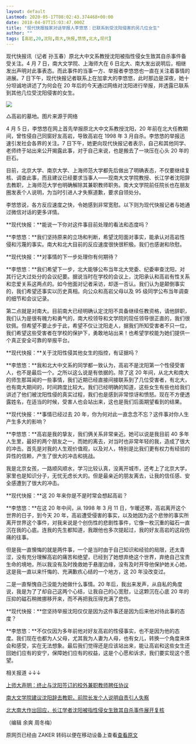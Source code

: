 ```yaml
---
layout: default
Lastmod: 2020-05-17T08:02:43.374468+00:00
date: 2018-04-07T15:03:47.000Z
title: "现代快报独家对话举报人李悠悠：已联系到受沈阳侵害的另几位女生"
author: ""
tags: [高岩,20,沈阳,南大,快报,悠悠,北大,现代]
---
```


现代快报讯（记者 孙玉春）原北大中文系教授沈阳被指性侵女生致其自杀事件备受关注。4 月 7 日，南大文学院、上海师大在 6 日北大、南大发出说明后，相继发出声明对此事表态。而此事件的当事一方、举报者李悠悠也一直在关注着事情的进展。7 日下午，现代快报记者联系上在加拿大的李悠悠，此时那边是深夜，她十分坦诚地讲述了为何会在 20 年后的今天通过网络对沈阳进行举报，并透露已联系到其他几位受沈阳侵害的女生。

[![](https://images.weserv.nl/?url=https%3A//archive.vn/U8c8q/36d3cd564dbfcaf6f0fb6883464178cec3b1bad6.jpg)](https://images.weserv.nl/?url=https%3A//archive.vn/U8c8q/36d3cd564dbfcaf6f0fb6883464178cec3b1bad6.jpg)

△高岩的墓地。图片来源于网络

4 月 5 日，李悠悠在网上首先举报原北大中文系教授沈阳，20 年前在北大任教期间，曾性侵自己同窗好友高岩，导致高岩在 1998 年 3 月自杀。李悠悠的举报迅速引发社会各界的关注。7 日下午，她更向现代快报记者表示，自己和其他同学、老师终于站出来公开揭露此事，对于自己来说，也是搬去了一块压在心头 20 年的巨石。

目前，北京大学、南京大学、上海师范大学都先后做出了明确表态，不仅要继续复核、调查此事，而且建议已经要求当事人——现南大文学院教授、长江学者沈阳辞去教职，上海师范大学也明确解除其兼职教师职务。南大文学院前任院长也在朋友圈发表个人说明，为当时引进人才失察道歉，要求自领处分。

李悠悠说，各方反应速度之快，令她感到非常宽慰。以下则为现代快报记者与她通过微信对话的更多详情。

**现代快报：**能说一下你对这件事目前处理的看法和态度吗？

**李悠悠：**我们坚持原来的立场和判断，希望沈阳面对事实，能承认对高岩性侵和污蔑的事实。南大和北大目前的反应速度很快很积极。我们也感谢和欣慰。

**现代快报：**对事情的下一步处理你有何期待？

**李悠悠：**我们希望下一步，北大能够公布当年北大党委、纪委审查沈阳，对其行记大过处分的会议纪要。据说当时在学校的会议上，沈阳承认和高岩有性关系和恋爱关系这两点的。如今他面对记者采访，却逐一否认。我们认为是颠倒事实的，我们希望还事实以历史真相。向公众和高岩父母以及 95 级同学公布当年调查的细节和会议记录。

第二点就是对南大。目前南大已经明确认定沈阳不具备继续任教资格，请他辞职，我们认为是很有魄力和勇气的，南大校领导和文学院的现任领导很正直的，我们很钦佩。但希望不要止步于此，希望不仅让沈阳走人，据我们所知受害者不只一位，我们希望这些受害者在学校的保护下，勇敢地站出来！也希望学校能为她们提供一个真正安全可靠的举报平台。

**现代快报：**关于沈阳性侵其他女生的指控，有证据吗？

**李悠悠：**我和北大中文系的同学都一致认为，高岩不是沈阳第一个性侵受害人，也不是最后一个。之所以这么说是有依据的。除了这 20 年间，从北大和南大的师生那耳闻的一些事情，我们近期已经直接间接联系到了几位受害者，有北大，也有南大期间的，时间跨度比较大。我们已经明确的知道，这些女生有些也给我们讲述了他们被沈阳性侵的真实过程，我们也是感到非常惊讶和愤怒。现在不方便透露姓名，在适当的时候，受害人也会站出来，这也是我们后面期望看到的结果。

**现代快报：**事情已经过去 20 年，你为何对此一直念念不忘？这件事对你人生产生多大的影响？

**李悠悠：**高岩是我的挚友，我们俩关系非常亲近。她可以说是我目前 40 多年人生里，最好的两个朋友之一，而她的离去，对当时也非常年轻的我，造成了很大的冲击。首先是对我的人生观价值观，以及对人，特别是比我们更有权力有经验的异性的信赖，产生了很大的冲击和挑战。

我是北京女孩，一路顺风顺水，学习比较认真，没离开城市，还考上了北京大学，家里也是知识分子，无忧无虑长大的。但是最亲近的朋友离去，让我的信任感、安全感遭到了很大的冲击。

**现代快报：**这 20 年来你是不是时常会想起高岩？

**李悠悠：**在这 20 年中间，从 1998 年 3 月 11 日，乍暖还寒，高岩离开这个世界的日子，到今天 20 年，高岩遭受侵害的事实，以及她因为这个悲惨的事实所离开世界这个事件，对我来说是个创伤性的悲剧性事件，它像一枚沉重的磁石一直沉在我的心底。连我的先生都知道，我跟他也多次提起过，我的好友高岩的这段伤痛的往事。

但是我一直懊悔的就是两件事，一个是当时由于自己知识和经验的局限，还太青涩，没有充分理解高岩的痛苦和绝望，已经到了她想弃绝这个世界，弃绝自己宝贵生命的境地，所以我没有及时挽救她于悬崖边缘，没有及时开导他保护她关心她，这是我一直以来忏悔的、充满歉疚心结的一个地方，这 20 年没改变过。

二是一直惭愧自己没能为她做什么事情。20 年后，我出来发声，从自私的角度说，我是为了了却自己这两个心结，让我自己的心宽慰，让这颗沉在心底 20 年的压抑的磁石稍微挪移开来，而不再把我压得充满了悲伤。

**现代快报：**您坚持举报沈阳仅仅是因为这件事还是因为后来他对待此事的态度？

**李悠悠：**不仅仅因为多年前他对好友高岩的性侵事实，也不是因为他的态度。我们现在也都为人父母，尤其我为人妻为人母，也有女儿，转换一个角度来体会和感受，实在无法想象。最后我们觉得还是应该站出来，能让高岩和这些女生还回她们应有的安宁，保障她们应有的权益，这是个心愿和诉求，我们要实现这个愿望。

相关报道 ↓↓↓

[上师大声明：终止与沈阳签订的校外兼职教师聘任协议](https://archive.vn/o/U8c8q/https://iphone.myzaker.com/zaker/l.php?u=http%3A%2F%2Fapp.myzaker.com%2Fnews%2Farticle.php%3Fpk%3D5ac8607d1bc8e01e7f0000c4&target=_new)

[南大文学院建议沈阳辞去教职，前院长发个人说明自责引人失察](https://archive.vn/o/U8c8q/https://iphone.myzaker.com/zaker/l.php?u=http%3A%2F%2Fapp.myzaker.com%2Fnews%2Farticle.php%3Fpk%3D5ac82a891bc8e04e7f000026&target=_new)

[北大南大作出回应，长江学者沈阳被指性侵女生致其自杀事件展开复核](https://archive.vn/o/U8c8q/https://iphone.myzaker.com/zaker/l.php?u=http%3A%2F%2Fapp.myzaker.com%2Fnews%2Farticle.php%3Fpk%3D5ac78a5c1bc8e0e531000166&target=_new)

（编辑 余爽 周冬梅）

原网页已经由 ZAKER 转码以便在移动设备上查看[查看原文](https://archive.vn/o/U8c8q/api.myzaker.com/article/index.php?id=5ac8976b1bc8e0407f0001d4)

